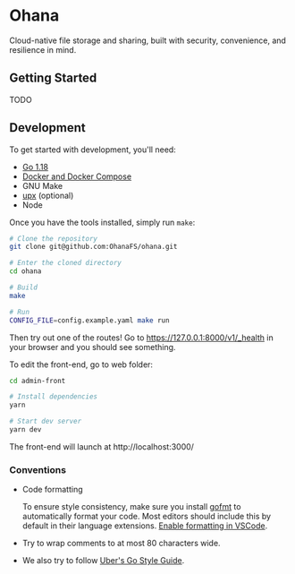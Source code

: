 # Ohana

Cloud-native file storage and sharing, built with security, convenience, and
resilience in mind.

## Getting Started

TODO

## Development

To get started with development, you'll need:

- [Go 1.18](https://go.dev/)
- [Docker and Docker Compose](https://www.docker.com/)
- GNU Make
- [upx](https://github.com/upx/upx) (optional)
- Node

Once you have the tools installed, simply run `make`:

```bash
# Clone the repository
git clone git@github.com:OhanaFS/ohana.git

# Enter the cloned directory
cd ohana

# Build
make

# Run
CONFIG_FILE=config.example.yaml make run
```

Then try out one of the routes! Go to https://127.0.0.1:8000/v1/_health in your
browser and you should see something.

To edit the front-end, go to web folder:
```bash
cd admin-front

# Install dependencies
yarn

# Start dev server
yarn dev
```

The front-end will launch at http://localhost:3000/

### Conventions

- Code formatting

  To ensure style consistency, make sure you install
  [gofmt](https://pkg.go.dev/cmd/gofmt) to automatically format your code. Most
  editors should include this by default in their language extensions.
  [Enable formatting in VSCode](https://code.visualstudio.com/docs/languages/go#_formatting).

- Try to wrap comments to at most 80 characters wide.
- We also try to follow
  [Uber's Go Style Guide](https://github.com/uber-go/guide/blob/master/style.md).
